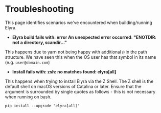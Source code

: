<!--
{% comment %}
Copyright 2018-2022 Elyra Authors

Licensed under the Apache License, Version 2.0 (the "License");
you may not use this file except in compliance with the License.
You may obtain a copy of the License at

http://www.apache.org/licenses/LICENSE-2.0

Unless required by applicable law or agreed to in writing, software
distributed under the License is distributed on an "AS IS" BASIS,
WITHOUT WARRANTIES OR CONDITIONS OF ANY KIND, either express or implied.
See the License for the specific language governing permissions and
limitations under the License.
{% endcomment %}
-->
# Troubleshooting

This page identifies scenarios we've encountered when building/running Elyra.

- **Elyra build fails with: error An unexpected error occurred: "ENOTDIR: not a directory, scandir..."**

This happens due to yarn not being happy with additional `@` in the path structure. We have seen this when the
OS user has that symbol in its name (e.g. `user@domain.com`)

- **Install fails with: zsh: no matches found: elyra[all]**

This happens when trying to install Elyra via the Z Shell. The Z shell is the default shell on macOS versions of Catalina or later. Ensure that the argument is surrounded by single quotes as follows - this is not necessary when running on bash.
```
pip install --upgrade "elyra[all]"
```
